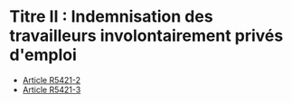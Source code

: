 # Titre II : Indemnisation des travailleurs involontairement privés d'emploi 

* [Article R5421-2](./LEGIARTI000018525145.md)
* [Article R5421-3](./LEGIARTI000018525143.md)
